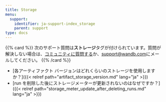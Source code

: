 ```yaml
---
title: Storage
menu:
  support:
    identifier: ja-support-index_storage
    parent: support
type: docs
---
```


{{% card %}}
次のサポート質問は<b>ストレージ</b>タグが付けられています。質問が解決しない場合は、[コミュニティに質問する](https://community.wandb.ai/)か、[support@wandb.com](mailto:support@wandb.com)にメールしてください。
{{% /card %}}

- [各アーティファクト バージョンはどれくらいのストレージを使用しますか？]({{< relref path="artifact_storage_version.md" lang="ja" >}})
- [run を削除した後にストレージメーターが更新されないのはなぜですか？]({{< relref path="storage_meter_update_after_deleting_runs.md" lang="ja" >}})
